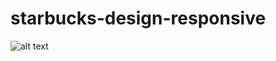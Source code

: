 # starbucks-design-responsive

![alt text](https://github.com/TheDevLucas/starbucks-design-responsive/blob/main/starbucks.png?raw=true)
